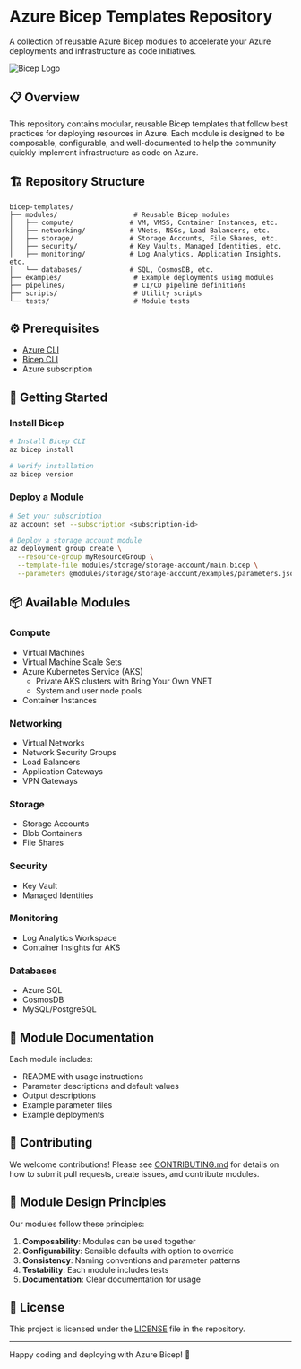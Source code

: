 # Azure Bicep Templates Repository

A collection of reusable Azure Bicep modules to accelerate your Azure deployments and infrastructure as code initiatives.

![Bicep Logo](https://docs.microsoft.com/en-us/azure/templates/media/bicep.png)

## 📋 Overview

This repository contains modular, reusable Bicep templates that follow best practices for deploying resources in Azure. Each module is designed to be composable, configurable, and well-documented to help the community quickly implement infrastructure as code on Azure.

## 🏗️ Repository Structure

```
bicep-templates/
├── modules/                   # Reusable Bicep modules
│   ├── compute/              # VM, VMSS, Container Instances, etc.
│   ├── networking/           # VNets, NSGs, Load Balancers, etc.
│   ├── storage/              # Storage Accounts, File Shares, etc.
│   ├── security/             # Key Vaults, Managed Identities, etc.
│   ├── monitoring/           # Log Analytics, Application Insights, etc.
│   └── databases/            # SQL, CosmosDB, etc.
├── examples/                  # Example deployments using modules
├── pipelines/                 # CI/CD pipeline definitions
├── scripts/                   # Utility scripts 
└── tests/                     # Module tests
```

## ⚙️ Prerequisites

- [Azure CLI](https://docs.microsoft.com/en-us/cli/azure/install-azure-cli)
- [Bicep CLI](https://docs.microsoft.com/en-us/azure/azure-resource-manager/bicep/install)
- Azure subscription

## 🚀 Getting Started

### Install Bicep

```bash
# Install Bicep CLI
az bicep install

# Verify installation
az bicep version
```

### Deploy a Module

```bash
# Set your subscription
az account set --subscription <subscription-id>

# Deploy a storage account module
az deployment group create \
  --resource-group myResourceGroup \
  --template-file modules/storage/storage-account/main.bicep \
  --parameters @modules/storage/storage-account/examples/parameters.json
```

## 📦 Available Modules

### Compute

- Virtual Machines
- Virtual Machine Scale Sets
- Azure Kubernetes Service (AKS)
  - Private AKS clusters with Bring Your Own VNET
  - System and user node pools
- Container Instances

### Networking

- Virtual Networks
- Network Security Groups
- Load Balancers
- Application Gateways
- VPN Gateways

### Storage

- Storage Accounts
- Blob Containers
- File Shares

### Security

- Key Vault
- Managed Identities

### Monitoring

- Log Analytics Workspace
- Container Insights for AKS

### Databases

- Azure SQL
- CosmosDB
- MySQL/PostgreSQL

## 📖 Module Documentation

Each module includes:

- README with usage instructions
- Parameter descriptions and default values
- Output descriptions
- Example parameter files
- Example deployments

## 🤝 Contributing

We welcome contributions! Please see [CONTRIBUTING.md](CONTRIBUTING.md) for details on how to submit pull requests, create issues, and contribute modules.

## 📝 Module Design Principles

Our modules follow these principles:

1. **Composability**: Modules can be used together
2. **Configurability**: Sensible defaults with option to override
3. **Consistency**: Naming conventions and parameter patterns
4. **Testability**: Each module includes tests
5. **Documentation**: Clear documentation for usage

## 📄 License

This project is licensed under the [LICENSE](LICENSE) file in the repository.

---

Happy coding and deploying with Azure Bicep! 🚀

